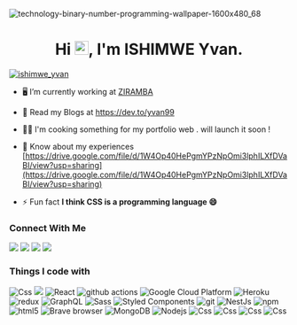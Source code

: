![technology-binary-number-programming-wallpaper-1600x480_68](https://res.cloudinary.com/dwi25zun8/image/upload/v1679666645/ISHIMWE-Ivan_zpzhl9.png)
<h1 align="center">Hi <img src="https://media.giphy.com/media/hvRJCLFzcasrR4ia7z/giphy.gif" width="25px">, I'm ISHIMWE Yvan.</h1>
<p align="left"> <a href="https://twitter.com/ishimwe_yvan" target="blank"><img src="https://img.shields.io/twitter/follow/ishimwe_yvan?logo=twitter&style=for-the-badge" alt="ishimwe_yvan" /></a> </p>

- 🖥️ I’m currently working at [ZIRAMBA](https://ziramba.com/)
- 📝 Read my Blogs at https://dev.to/yvan99

- 👨‍💻 I'm cooking something for my portfolio web . will launch it soon !

- 📄 Know about my experiences [https://drive.google.com/file/d/1W4Op40HePgmYPzNpOmi3lphILXfDVaBI/view?usp=sharing](https://drive.google.com/file/d/1W4Op40HePgmYPzNpOmi3lphILXfDVaBI/view?usp=sharing)

- ⚡ Fun fact **I think CSS is a programming language 😄**

<h3> Connect With Me </h3>

  <a href="mailto:ishimweyvan90@gmail.com"><img src="https://img.shields.io/badge/e‑mail-D14836.svg?style=for-the-badge&logo=GMail&logoColor=white"/></a>
  <a href="https://instagram.com/ishimwe.yvan"><img src="https://img.shields.io/badge/instagram-E4405F.svg?style=for-the-badge&logo=instagram&logoColor=white"/></a>
  <a href="https://www.linkedin.com/in/ishimwe-yvan-21a202194/"><img src="https://img.shields.io/badge/linkedin-0077B5.svg?style=for-the-badge&logo=linkedin&logoColor=white"/></a>
  <a href="https://twitter.com/ishimwe_yvan"><img src="https://img.shields.io/badge/twitter-1DA1F2.svg?style=for-the-badge&logo=twitter&logoColor=white"/></a>

<h3>Things I code with</h3>
<p>
	<img alt="Css" src="https://img.shields.io/badge/-php-green?style=flat-circle&logo=php" />
	 <img src="https://img.shields.io/badge/-Laravel-F55247?style=flat-square&logo=Laravel&logoColor=white"/>
  <img alt="React" src="https://img.shields.io/badge/-React-45b8d8?style=flat-square&logo=react&logoColor=white" />
  <img alt="github actions" src="https://img.shields.io/badge/-Github_Actions-2088FF?style=flat-square&logo=github-actions&logoColor=white" />
  <img alt="Google Cloud Platform" src="https://img.shields.io/badge/-Google_Cloud_Platform-1a73e8?style=flat-square&logo=google-cloud&logoColor=white" />
  <img alt="Heroku" src="https://img.shields.io/badge/-Heroku-430098?style=flat-square&logo=heroku&logoColor=white" />
  <img alt="redux" src="https://img.shields.io/badge/-Redux-764ABC?style=flat-square&logo=redux&logoColor=white" />
  <img alt="GraphQL" src="https://img.shields.io/badge/-GraphQL-E10098?style=flat-square&logo=graphql&logoColor=white" />
  <img alt="Sass" src="https://img.shields.io/badge/-Sass-CC6699?style=flat-square&logo=sass&logoColor=white" />
  <img alt="Styled Components" src="https://img.shields.io/badge/-Styled_Components-db7092?style=flat-square&logo=styled-components&logoColor=white" />
  <img alt="git" src="https://img.shields.io/badge/-Git-F05032?style=flat-square&logo=git&logoColor=white" />
  <img alt="NestJs" src="https://img.shields.io/badge/-NestJs-ea2845?style=flat-square&logo=nestjs&logoColor=white" />
  <img alt="npm" src="https://img.shields.io/badge/-NPM-CB3837?style=flat-square&logo=npm&logoColor=white" />
  <img alt="html5" src="https://img.shields.io/badge/-HTML5-E34F26?style=flat-square&logo=html5&logoColor=white" />
  <img alt="Brave browser" src="https://img.shields.io/badge/-Brave_Browser-FB542B?style=flat-square&logo=brave&logoColor=white" />
  <img alt="MongoDB" src="https://img.shields.io/badge/-MongoDB-13aa52?style=flat-square&logo=mongodb&logoColor=white" />
  <img alt="Nodejs" src="https://img.shields.io/badge/-Nodejs-43853d?style=flat-square&logo=Node.js&logoColor=white" />
  <img alt="Css" src="https://img.shields.io/badge/-CSS3-yellow?style=flat-circle&logo=css3" />
   <img alt="Css" src="https://img.shields.io/badge/-Markdown-black?style=flat-circle&logo=markdown" />
    <img alt="Css" src="https://img.shields.io/badge/-Linux-gray?style=flat-circle&logo=Linux" />
     <img alt="Css" src="https://img.shields.io/badge/-Mysql-white?style=flat-circle&logo=mysql" />
 
</p>
